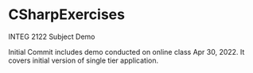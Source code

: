 # CSharpExercises
 INTEG 2122 Subject Demo

Initial Commit includes demo conducted on online class Apr 30, 2022. It covers initial version of single tier application.
